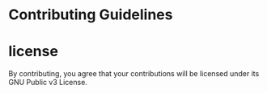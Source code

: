 # Contributing Guidelines

# license
By contributing, you agree that your contributions will be licensed under its GNU Public v3 License.
